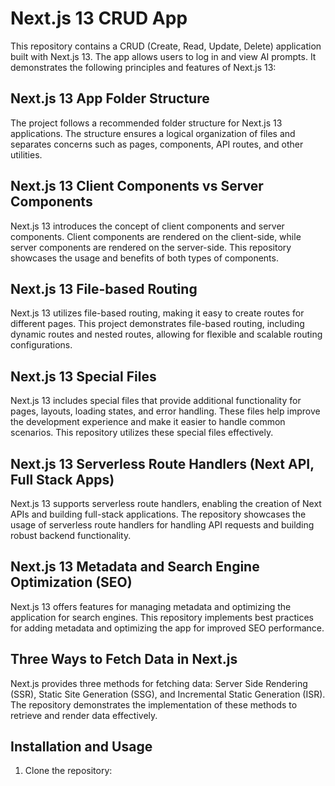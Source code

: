 # Next.js 13 CRUD App

This repository contains a CRUD (Create, Read, Update, Delete) application built with Next.js 13. The app allows users to log in and view AI prompts. It demonstrates the following principles and features of Next.js 13:

## Next.js 13 App Folder Structure

The project follows a recommended folder structure for Next.js 13 applications. The structure ensures a logical organization of files and separates concerns such as pages, components, API routes, and other utilities.

## Next.js 13 Client Components vs Server Components

Next.js 13 introduces the concept of client components and server components. Client components are rendered on the client-side, while server components are rendered on the server-side. This repository showcases the usage and benefits of both types of components.

## Next.js 13 File-based Routing

Next.js 13 utilizes file-based routing, making it easy to create routes for different pages. This project demonstrates file-based routing, including dynamic routes and nested routes, allowing for flexible and scalable routing configurations.

## Next.js 13 Special Files

Next.js 13 includes special files that provide additional functionality for pages, layouts, loading states, and error handling. These files help improve the development experience and make it easier to handle common scenarios. This repository utilizes these special files effectively.

## Next.js 13 Serverless Route Handlers (Next API, Full Stack Apps)

Next.js 13 supports serverless route handlers, enabling the creation of Next APIs and building full-stack applications. The repository showcases the usage of serverless route handlers for handling API requests and building robust backend functionality.

## Next.js 13 Metadata and Search Engine Optimization (SEO)

Next.js 13 offers features for managing metadata and optimizing the application for search engines. This repository implements best practices for adding metadata and optimizing the app for improved SEO performance.

## Three Ways to Fetch Data in Next.js

Next.js provides three methods for fetching data: Server Side Rendering (SSR), Static Site Generation (SSG), and Incremental Static Generation (ISR). The repository demonstrates the implementation of these methods to retrieve and render data effectively.

## Installation and Usage

1. Clone the repository:
